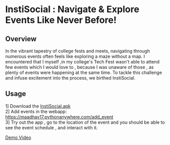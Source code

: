 # InstiSocial : Navigate & Explore Events Like Never Before! 

## Overview 
In the vibrant tapestry of college fests and meets, navigating through numerous events often feels like exploring a maze without a map. I encountered that I myself ,in my college's Tech Fest wasn't able to attend few events which I would love to , because I was unaware of those , as plenty of events were happening at the same time. To tackle this challenge and infuse excitement into the process, we birthed InstiSocial.

## Usage

1] Download the [InstiSocial.apk](https://drive.google.com/file/d/1Tg_WU6_3w4ILVmKV2VXkJAqQqR6jZ8e6/view?usp=sharing)  \
2] Add events in the webapp: https://maadhav17.pythonanywhere.com/add_event \
3] Try out the app , go to the location of the event and you should be able to see the event schedule , and interact with it.

[Demo Video](https://youtu.be/SxQQbgxkUm8)
